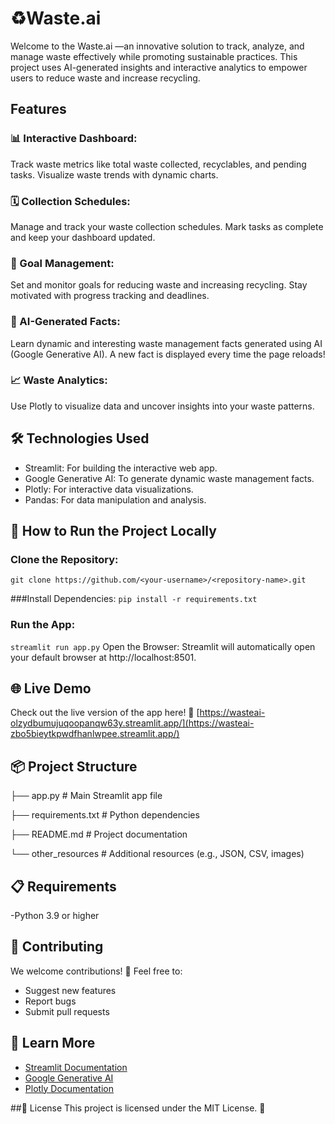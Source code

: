 # ♻️Waste.ai
Welcome to the Waste.ai —an innovative solution to track, analyze, and manage waste effectively while promoting sustainable practices. This project uses AI-generated insights and interactive analytics to empower users to reduce waste and increase recycling.

## Features

### 📊 Interactive Dashboard:

Track waste metrics like total waste collected, recyclables, and pending tasks.
Visualize waste trends with dynamic charts.

### 🗓️ Collection Schedules:

Manage and track your waste collection schedules.
Mark tasks as complete and keep your dashboard updated.

### 🎯 Goal Management:

Set and monitor goals for reducing waste and increasing recycling.
Stay motivated with progress tracking and deadlines.

### 🤖 AI-Generated Facts:

Learn dynamic and interesting waste management facts generated using AI (Google Generative AI).
A new fact is displayed every time the page reloads!

### 📈 Waste Analytics:

Use Plotly to visualize data and uncover insights into your waste patterns.

## 🛠️ Technologies Used
- Streamlit: For building the interactive web app.
- Google Generative AI: To generate dynamic waste management facts.
- Plotly: For interactive data visualizations.
- Pandas: For data manipulation and analysis.

## 🚀 How to Run the Project Locally
### Clone the Repository:
`git clone https://github.com/<your-username>/<repository-name>.git`

###Install Dependencies:
`pip install -r requirements.txt`

### Run the App:
`streamlit run app.py`
Open the Browser:
Streamlit will automatically open your default browser at http://localhost:8501.

## 🌐 Live Demo
Check out the live version of the app here! 🚀
[https://wasteai-olzydbumujuqoopanqw63y.streamlit.app/](https://wasteai-zbo5bieytkpwdfhanlwpee.streamlit.app/)

## 📦 Project Structure

<p>├── app.py                # Main Streamlit app file</p>
<p>├── requirements.txt      # Python dependencies</p>
<p>├── README.md             # Project documentation</p>
<p>└── other_resources       # Additional resources (e.g., JSON, CSV, images)</p>


## 📋 Requirements
-Python 3.9 or higher

## 🤝 Contributing
We welcome contributions! 🎉
Feel free to:
- Suggest new features
- Report bugs
- Submit pull requests

## 🧠 Learn More
- [Streamlit Documentation](https://docs.streamlit.io/)
- [Google Generative AI](https://ai.google.dev/gemini-api/docs)
- [Plotly Documentation](https://plotly.com/python/)

##📝 License
This project is licensed under the MIT License. 📜


